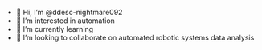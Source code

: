 - 👋 Hi, I’m @ddesc-nightmare092
- 👀 I’m interested in automation
- 🌱 I’m currently learning 
- 💞️ I’m looking to collaborate on automated robotic systems data analysis 

<!---
ddesc-nightmare092/ddesc-nightmare092 is a ✨ special ✨ repository because its `README.md` (this file) appears on your GitHub profile.
You can click the Preview link to take a look at your changes.
--->
